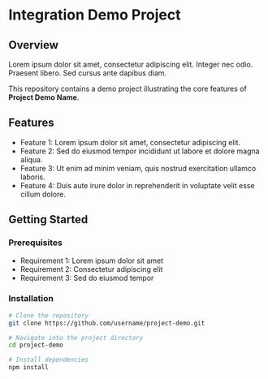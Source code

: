 # Integration Demo Project

## Overview
Lorem ipsum dolor sit amet, consectetur adipiscing elit. Integer nec odio. Praesent libero. Sed cursus ante dapibus diam.

This repository contains a demo project illustrating the core features of **Project Demo Name**.

## Features
- Feature 1: Lorem ipsum dolor sit amet, consectetur adipiscing elit.
- Feature 2: Sed do eiusmod tempor incididunt ut labore et dolore magna aliqua.
- Feature 3: Ut enim ad minim veniam, quis nostrud exercitation ullamco laboris.
- Feature 4: Duis aute irure dolor in reprehenderit in voluptate velit esse cillum dolore.

## Getting Started

### Prerequisites
- Requirement 1: Lorem ipsum dolor sit amet
- Requirement 2: Consectetur adipiscing elit
- Requirement 3: Sed do eiusmod tempor

### Installation
```bash
# Clone the repository
git clone https://github.com/username/project-demo.git

# Navigate into the project directory
cd project-demo

# Install dependencies
npm install
